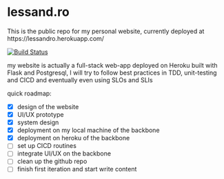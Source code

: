 # lessand.ro
<p>This is the public repo for my personal website, currently deployed at https://lessandro.herokuapp.com/</p>

[![Build Status](https://travis-ci.com/SolbiatiAlessandro/lessand.ro.svg?branch=master)](https://travis-ci.com/SolbiatiAlessandro/lessand.ro)

my website is actually a full-stack web-app deployed on Heroku built with Flask and Postgresql, I will try to follow best practices in TDD, unit-testing and CICD and eventually even using SLOs and SLIs

quick roadmap:

- [X] design of the website
- [X] UI/UX prototype
- [X] system design
- [X] deployment on my local machine of the backbone
- [X] deployment on heroku of the backbone
- [ ] set up CICD routines
- [ ] integrate UI/UX on the backbone
- [ ] clean up the github repo
- [ ] finish first iteration and start write content

